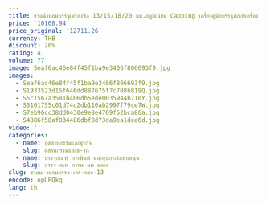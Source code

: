 ```yaml
---
title: ขวดน้ําหอมบรรจุเครื่องซีล 13/15/18/20 มม.อลูมิเนียม Capping เครื่องคู่มือบรรจุภัณฑ์เครื่อง
price: '10168.94'
price_original: '12711.26'
currency: THB
discount: 20%
rating: 4
volume: 77
image: Seaf6ac46e84f45f1ba9e3406f806693f9.jpg
images:
  - Seaf6ac46e84f45f1ba9e3406f806693f9.jpg
  - S1933523d15f646dd887675f7c708b819Q.jpg
  - S5c1567a3581b406db5ede0035944b710Y.jpg
  - S5101755c01d74c2db110ab2997f79ce7W.jpg
  - S7eb96cc38dd0430e9e8e4709f52bca86a.jpg
  - S4886f58af834486dbf8d73da9ea1dea6d.jpg
video: ''
categories:
  - name: อุตสาหกรรมและธุรกิจ
    slug: ตสาหกรรมและธ-รก
  - name: บรรจุภัณฑ์ การพิมพ์ และอุปกรณ์สนับสนุน
    slug: บรรจ-ณฑ-การพ-มพ-และอ
slug: ขวดน-าหอมบรรจ-เคร-องซ-13
encode: opLPQkq
lang: th
---
```

  